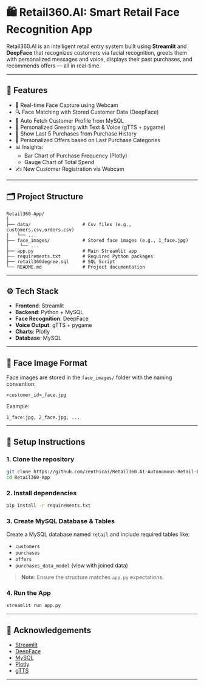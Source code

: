 
# 🛍️ Retail360.AI: Smart Retail Face Recognition App

Retail360.AI is an intelligent retail entry system built using **Streamlit** and **DeepFace** that recognizes customers via facial recognition, greets them with personalized messages and voice, displays their past purchases, and recommends offers — all in real-time.

---

## 🚀 Features

- 👤 Real-time Face Capture using Webcam
- 🔍 Face Matching with Stored Customer Data (DeepFace)
- 📄 Auto Fetch Customer Profile from MySQL
- 💬 Personalized Greeting with Text & Voice (gTTS + pygame)
- 🛒 Show Last 5 Purchases from Purchase History
- 🎁 Personalized Offers based on Last Purchase Categories
- 📊 Insights:
  - Bar Chart of Purchase Frequency (Plotly)
  - Gauge Chart of Total Spend
- ✍️ New Customer Registration via Webcam

---

## 🗂️ Project Structure

```
Retail360-App/
│
├── data/                   # Csv files (e.g., customers.csv,orders.csv)
|   └── ...
├── face_images/            # Stored face images (e.g., 1_face.jpg)
│    └── ...
├── app.py                  # Main Streamlit app
├── requirements.txt        # Required Python packages
├── retail360degree.sql     # SQL Script
└── README.md               # Project documentation
```

---

## ⚙️ Tech Stack

- **Frontend**: Streamlit
- **Backend**: Python + MySQL
- **Face Recognition**: DeepFace
- **Voice Output**: gTTS + pygame
- **Charts**: Plotly
- **Database**: MySQL

---

## 📸 Face Image Format

Face images are stored in the `face_images/` folder with the naming convention:

```
<customer_id>_face.jpg
```

Example:
```
1_face.jpg, 2_face.jpg, ...
```

---

## 🧪 Setup Instructions

### 1. Clone the repository
```bash
git clone https://github.com/zenthicai/Retail360.AI-Autonomous-Retail-Experience
cd Retail360-App
```

### 2. Install dependencies
```bash
pip install -r requirements.txt
```

### 3. Create MySQL Database & Tables

Create a MySQL database named `retail` and include required tables like:
- `customers`
- `purchases`
- `offers`
- `purchases_data_model` (view with joined data)

> **Note**: Ensure the structure matches `app.py` expectations.

### 4. Run the App
```bash
streamlit run app.py
```

---

## 📢 Acknowledgements

- [Streamlit](https://streamlit.io/)
- [DeepFace](https://github.com/serengil/deepface)
- [MySQL](https://www.mysql.com/)
- [Plotly](https://plotly.com/)
- [gTTS](https://pypi.org/project/gTTS/)

---

